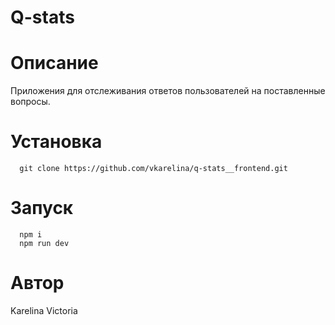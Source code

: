# Q-stats

# Описание
Приложения для отслеживания ответов пользователей на поставленные вопросы.

# Установка
```
  git clone https://github.com/vkarelina/q-stats__frontend.git
```

# Запуск
```
  npm i
  npm run dev
```

# Автор
Karelina Victoria
